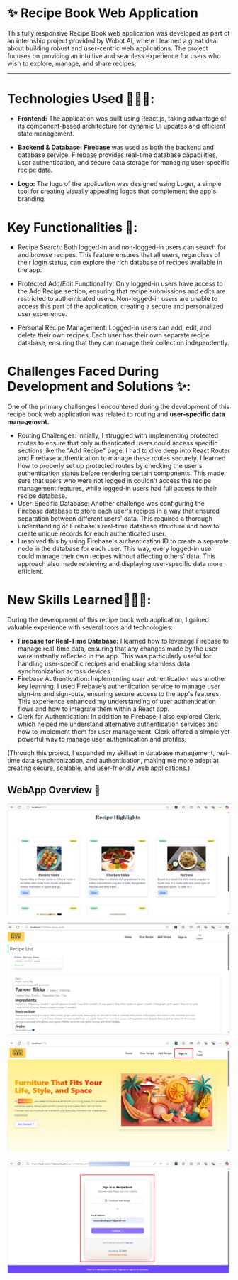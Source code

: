 # ✨ Recipe Book Web Application

This fully responsive Recipe Book web application was developed as part of an internship project provided by Wobot AI, where I learned a great deal about building robust and user-centric web applications. The project focuses on providing an intuitive and seamless experience for users who wish to explore, manage, and share recipes.

 <hr/>

# Technologies Used 👩🏻‍💻:

- **Frontend:** The application was built using React.js, taking advantage of its component-based architecture for dynamic UI updates and efficient state management.

- **Backend & Database:** **Firebase** was used as both the backend and database service. Firebase provides real-time database capabilities, user authentication, and secure data storage for managing user-specific recipe data.

- **Logo:** The logo of the application was designed using Loger, a simple tool for creating visually appealing logos that complement the app's branding.

# Key Functionalities 🔑:

- Recipe Search:
  Both logged-in and non-logged-in users can search for and browse recipes. This feature ensures that all users, regardless of their login status, can explore the rich database of recipes available in the app.

- Protected Add/Edit Functionality:
  Only logged-in users have access to the Add Recipe section, ensuring that recipe submissions and edits are restricted to authenticated users. Non-logged-in users are unable to access this part of the application, creating a secure and personalized user experience.

- Personal Recipe Management:
  Logged-in users can add, edit, and delete their own recipes. Each user has their own separate recipe database, ensuring that they can manage their collection independently.

# Challenges Faced During Development and Solutions ✨:

One of the primary challenges I encountered during the development of this recipe book web application was related to routing and **user-specific data management**.

- Routing Challenges:
  Initially, I struggled with implementing protected routes to ensure that only authenticated users could access specific sections like the "Add Recipe" page. I had to dive deep into React Router and Firebase authentication to manage these routes securely.
  I learned how to properly set up protected routes by checking the user's authentication status before rendering certain components. This made sure that users who were not logged in couldn't access the recipe management features, while logged-in users had full access to their recipe database.
- User-Specific Database:
  Another challenge was configuring the Firebase database to store each user's recipes in a way that ensured separation between different users' data. This required a thorough understanding of Firebase's real-time database structure and how to create unique records for each authenticated user.
- I resolved this by using Firebase's authentication ID to create a separate node in the database for each user. This way, every logged-in user could manage their own recipes without affecting others' data. This approach also made retrieving and displaying user-specific data more efficient.

# New Skills Learned👨🏻‍🎓:

During the development of this recipe book web application, I gained valuable experience with several tools and technologies:

- **Firebase for Real-Time Database:**
  I learned how to leverage Firebase to manage real-time data, ensuring that any changes made by the user were instantly reflected in the app. This was particularly useful for handling user-specific recipes and enabling seamless data synchronization across devices.
- Firebase Authentication:
  Implementing user authentication was another key learning. I used Firebase’s authentication service to manage user sign-ins and sign-outs, ensuring secure access to the app's features. This experience enhanced my understanding of user authentication flows and how to integrate them within a React app.
- Clerk for Authentication:
  In addition to Firebase, I also explored Clerk, which helped me understand alternative authentication services and how to implement them for user management. Clerk offered a simple yet powerful way to manage user authentication and profiles.

(Through this project, I expanded my skillset in database management, real-time data synchronization, and authentication, making me more adept at creating secure, scalable, and user-friendly web applications.)

## WebApp Overview 🧡

![alt text](Slide2.PNG)

![alt text](Slide3.PNG)

![alt text](Slide4.PNG)

![alt text](Slide5.PNG)

